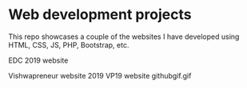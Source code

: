 Web development projects 
============

This repo showcases a couple of the websites I have developed using HTML, CSS, JS, PHP, Bootstrap, etc. 

EDC 2019 website 



Vishwapreneur website 2019
VP19 website githubgif.gif
